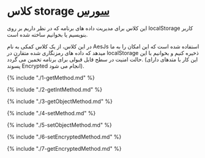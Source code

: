 <h1>
کلاس storage
<a class="ext-link" href="classes_Tetris_Gameplay.js.html#line24" target="_blank">سورس</a>
</h1>
این کلاس برای مدیریت داده های برنامه که در نظر داریم بر روی localStorage کاربر بنویسیم یا بخوانیم ساخته شده است.

در این کلاس، از یک کلاس کمکی به نام AesJs استفاده شده است که این امکان را به ما میدهد که داده های رمزنگاری شده متقارن در localStorage ذخیره کنیم و بخوانیم با این حالت امنیت در سطح قابل قبولی برای برنامه تخمین می گردد. (این کار با متدهای دارای پسوند Encrypted انجام می شود).

{% include "./1-getMethod.md" %}

{% include "./2-getIntMethod.md" %}

{% include "./3-getObjectMethod.md" %}

{% include "./4-setMethod.md" %}

{% include "./5-setObjectMethod.md" %}

{% include "./6-setEncryptedMethod.md" %}

{% include "./7-getEncryptedMethod.md" %}
